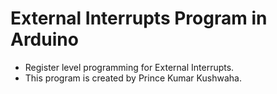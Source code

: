 # External Interrupts Program in Arduino
<ul>
  <li> Register level programming for External Interrupts. </li>
  <li> This program is created by Prince Kumar Kushwaha.</li>
  </ul>
  
